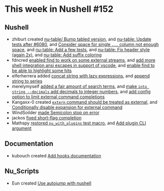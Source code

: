 # This week in Nushell #152

## Nushell

- zhiburt created [nu-table/ Bump tabled version](https://github.com/nushell/nushell/pull/6097), and [nu-table: Update tests after #6080](https://github.com/nushell/nushell/pull/6082), and [Consider space for single `...` column not enough space](https://github.com/nushell/nushell/pull/6080), and [nu-table: Add a few tests](https://github.com/nushell/nushell/pull/6074), and [nu-table: Fix header style (again 2x)](https://github.com/nushell/nushell/pull/6073), and [nu-table: Add suffix coloring](https://github.com/nushell/nushell/pull/6071)
- fdncred [enabled find to work on some external streams](https://github.com/nushell/nushell/pull/6094), and [add more shell integration ansi escapes in support of vscode](https://github.com/nushell/nushell/pull/6087), and [enable find to be able to highlight some hits](https://github.com/nushell/nushell/pull/6086)
- elferherrera added [concat string with lazy expressions](https://github.com/nushell/nushell/pull/6093), and [append string to series](https://github.com/nushell/nushell/pull/6089)
- merelymyself [added a fair amount of search terms](https://github.com/nushell/nushell/pull/6090), and [make `into string --decimals` add decimals to integer numbers](https://github.com/nushell/nushell/pull/6084), and [add config option to limit external command completions](https://github.com/nushell/nushell/pull/6076)
- Kangaxx-0 created [`extern` command should be treated as external](https://github.com/nushell/nushell/pull/6083), and [Conditionally disable expansion for external command](https://github.com/nushell/nushell/pull/6014)
- WindSoilder [made Semicolon stop on error](https://github.com/nushell/nushell/pull/6079)
- jackos [fixed short-flag completion](https://github.com/nushell/nushell/pull/6067)
- Mathspy [restored `nu_with_plugins` test macro](https://github.com/nushell/nushell/pull/6065), and [Add plugin CLI argument](https://github.com/nushell/nushell/pull/6064)

## Documentation

- kubouch created [Add hooks documentation](https://github.com/nushell/nushell.github.io/pull/537)

## Nu_Scripts

- Eun created [Use autojump with nushell](https://github.com/nushell/nu_scripts/pull/265)
